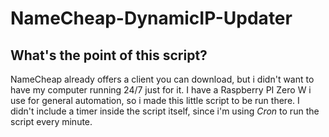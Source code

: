 # NameCheap-DynamicIP-Updater
## What's the point of this script?
NameCheap already offers a client you can download, but i didn't want to have my computer running 24/7 just for it.
I have a Raspberry PI Zero W i use for general automation, so i made this little script to be run there.
I didn't include a timer inside the script itself, since i'm using *Cron* to run the script every minute.
